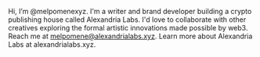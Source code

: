 Hi, I’m @melpomenexyz. I'm a writer and brand developer building a crypto publishing house called Alexandria Labs.
I'd love to collaborate with other creatives exploring the formal artistic innovations made possible by web3.
Reach me at melpomene@alexandrialabs.xyz.
Learn more about Alexandria Labs at alexandrialabs.xyz.

